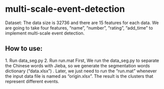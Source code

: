 # multi-scale-event-detection
Dataset: 
The data size is 32736 and there are 15 features for each data. We are going to take four features, “name”, “number”, “rating”, “add_time” to implement multi-scale event detection. 
<h2>How to use:</h2> 1. Run data_seg.py 2. Run run.mat First, We run the data_seg.py to separate the Chinese words with Jieba, so we generate the segmentation words dictionary (“data.xlsx”) . Later, we just need to run the “run.mat” whenever the input data file is named as “origin.xlsx”. The result is the clusters that represent different events. 
 

